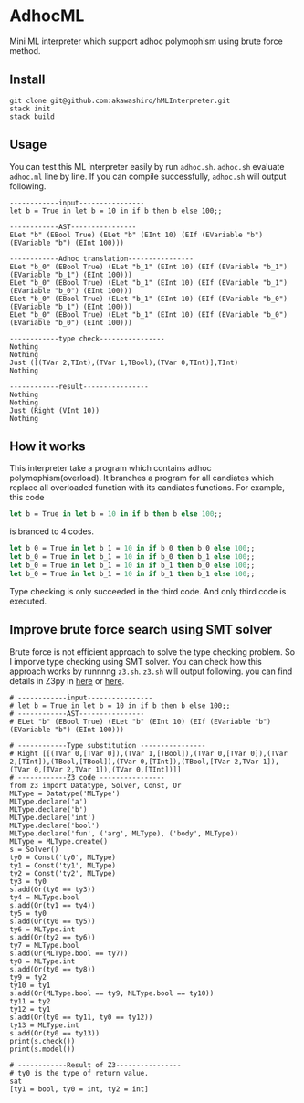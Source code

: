 # AdhocML
Mini ML interpreter which support adhoc polymophism using brute force method.

## Install
```shell
git clone git@github.com:akawashiro/hMLInterpreter.git
stack init
stack build
```

## Usage
You can test this ML interpreter easily by run `adhoc.sh`.
`adhoc.sh` evaluate `adhoc.ml` line by line.
If you can compile successfully, `adhoc.sh` will output following.
```Shell
------------input----------------
let b = True in let b = 10 in if b then b else 100;;

------------AST----------------
ELet "b" (EBool True) (ELet "b" (EInt 10) (EIf (EVariable "b") (EVariable "b") (EInt 100)))

------------Adhoc translation----------------
ELet "b_0" (EBool True) (ELet "b_1" (EInt 10) (EIf (EVariable "b_1") (EVariable "b_1") (EInt 100)))
ELet "b_0" (EBool True) (ELet "b_1" (EInt 10) (EIf (EVariable "b_1") (EVariable "b_0") (EInt 100)))
ELet "b_0" (EBool True) (ELet "b_1" (EInt 10) (EIf (EVariable "b_0") (EVariable "b_1") (EInt 100)))
ELet "b_0" (EBool True) (ELet "b_1" (EInt 10) (EIf (EVariable "b_0") (EVariable "b_0") (EInt 100)))

------------type check----------------
Nothing
Nothing
Just ([(TVar 2,TInt),(TVar 1,TBool),(TVar 0,TInt)],TInt)
Nothing

------------result----------------
Nothing
Nothing
Just (Right (VInt 10))
Nothing

```

## How it works
This interpreter take a program which contains adhoc polymophism(overload). It branches a program for all candiates which replace all overloaded function with its candiates functions. For example, this code
```OCaml
let b = True in let b = 10 in if b then b else 100;;
```
is branced to 4 codes.
```OCaml
let b_0 = True in let b_1 = 10 in if b_0 then b_0 else 100;;
let b_0 = True in let b_1 = 10 in if b_0 then b_1 else 100;;
let b_0 = True in let b_1 = 10 in if b_1 then b_0 else 100;;
let b_0 = True in let b_1 = 10 in if b_1 then b_1 else 100;;
```
Type checking is only succeeded in the third code. And only third code is executed.

## Improve brute force search using SMT solver
Brute force is not efficient approach to solve the type checking problem.
So I imporve type checking using SMT solver.
You can check how this approach works by runnnng `z3.sh`.
`z3.sh` will output following.
you can find details in Z3py in [here](http://ericpony.github.io/z3py-tutorial/advanced-examples.htm) or [here](https://z3prover.github.io/api/html/classz3py_1_1_datatype.html).

```Shell
# ------------input----------------
# let b = True in let b = 10 in if b then b else 100;;
# ------------AST----------------
# ELet "b" (EBool True) (ELet "b" (EInt 10) (EIf (EVariable "b") (EVariable "b") (EInt 100)))

# ------------Type substitution ----------------
# Right [[(TVar 0,[TVar 0]),(TVar 1,[TBool]),(TVar 0,[TVar 0]),(TVar 2,[TInt]),(TBool,[TBool]),(TVar 0,[TInt]),(TBool,[TVar 2,TVar 1]),(TVar 0,[TVar 2,TVar 1]),(TVar 0,[TInt])]]
# ------------Z3 code ----------------
from z3 import Datatype, Solver, Const, Or
MLType = Datatype('MLType')
MLType.declare('a')
MLType.declare('b')
MLType.declare('int')
MLType.declare('bool')
MLType.declare('fun', ('arg', MLType), ('body', MLType))
MLType = MLType.create()
s = Solver()
ty0 = Const('ty0', MLType)
ty1 = Const('ty1', MLType)
ty2 = Const('ty2', MLType)
ty3 = ty0
s.add(Or(ty0 == ty3))
ty4 = MLType.bool
s.add(Or(ty1 == ty4))
ty5 = ty0
s.add(Or(ty0 == ty5))
ty6 = MLType.int
s.add(Or(ty2 == ty6))
ty7 = MLType.bool
s.add(Or(MLType.bool == ty7))
ty8 = MLType.int
s.add(Or(ty0 == ty8))
ty9 = ty2
ty10 = ty1
s.add(Or(MLType.bool == ty9, MLType.bool == ty10))
ty11 = ty2
ty12 = ty1
s.add(Or(ty0 == ty11, ty0 == ty12))
ty13 = MLType.int
s.add(Or(ty0 == ty13))
print(s.check())
print(s.model())

# ------------Result of Z3----------------
# ty0 is the type of return value.
sat
[ty1 = bool, ty0 = int, ty2 = int]
```
